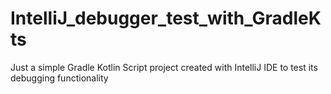 # IntelliJ_debugger_test_with_GradleKts
Just a simple Gradle Kotlin Script project created with IntelliJ IDE to test its debugging functionality
